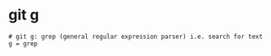 # git g

```gitconfig
# git g: grep (general regular expression parser) i.e. search for text
g = grep
```
